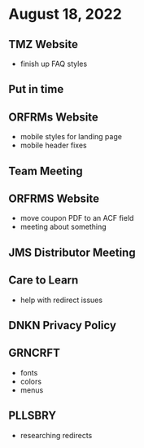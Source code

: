 # August 18, 2022

## TMZ Website
- finish up FAQ styles

## Put in time

## ORFRMs Website
- mobile styles for landing page
- mobile header fixes

## Team Meeting

## ORFRMS Website
- move coupon PDF to an ACF field
- meeting about something

## JMS Distributor Meeting

## Care to Learn
- help with redirect issues

## DNKN Privacy Policy

## GRNCRFT
- fonts
- colors
- menus

## PLLSBRY
- researching redirects